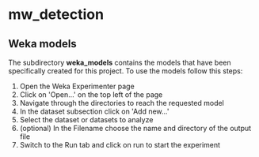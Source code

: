 # mw_detection

## Weka models
The subdirectory <b>weka_models</b> contains the models that have been specifically created for this project. To use the models follow this steps:

1. Open the Weka Experimenter page
2. Click on 'Open...' on the top left of the page
3. Navigate through the directories to reach the requested model
4. In the dataset subsection click on 'Add new...'
5. Select the dataset or datasets to analyze
6. (optional) In the Filename choose the name and directory of the output file
7. Switch to the Run tab and click on run to start the experiment
